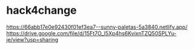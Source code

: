 # hack4change
https://66abb17e0e92430f01ef3ea7--sunny-paletas-5a3840.netlify.app/
https://drive.google.com/file/d/15Ft7O_l5Xp4hs6KvixnTZQ50SPLYu-je/view?usp=sharing
